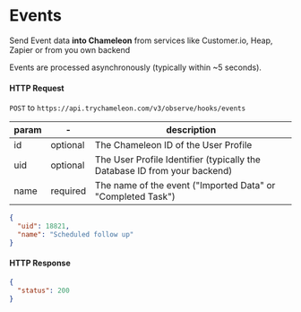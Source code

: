 # Events

Send Event data **into Chameleon** from services like Customer.io, Heap, Zapier or from you own backend

Events are processed asynchronously (typically within ~5 seconds).

#### HTTP Request
`POST` to `https://api.trychameleon.com/v3/observe/hooks/events`

| param | - | description |
|---|---|---|
| id | optional | The Chameleon ID of the User Profile |
| uid | optional | The User Profile Identifier (typically the Database ID from your backend) |
| name | required | The name of the event ("Imported Data" or "Completed Task") |

```json
{
  "uid": 18821,
  "name": "Scheduled follow up"
}
```

#### HTTP Response

```json
{
  "status": 200
}
```
